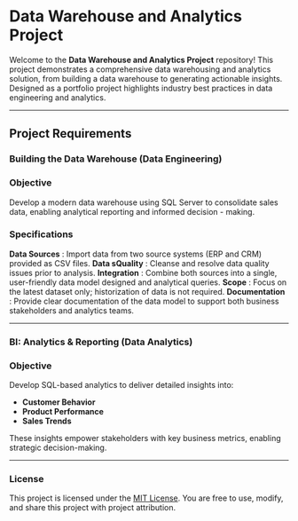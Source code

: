 # Data Warehouse and Analytics Project

Welcome to the **Data Warehouse and Analytics Project** repository! 
This project demonstrates a comprehensive data warehousing and analytics solution, from building a data warehouse to generating actionable insights. Designed as a portfolio project highlights industry best practices in data engineering and analytics.

---

## Project Requirements

### Building the Data Warehouse (Data Engineering)

### Objective
Develop a modern data warehouse using SQL Server to consolidate sales data, enabling analytical reporting and informed decision - making.

### Specifications
**Data Sources** : Import data from two source systems (ERP and CRM) provided as CSV files.
**Data sQuality** : Cleanse and resolve data quality issues prior to analysis.
**Integration** : Combine both sources into a single, user-friendly data model designed and analytical queries.
**Scope** : Focus on the latest dataset only; historization of data is not required.
**Documentation** : Provide clear documentation of the data model to support both business stakeholders and analytics teams.

---

### BI: Analytics & Reporting (Data Analytics)

### Objective 
Develop SQL-based analytics to deliver detailed insights into:
- **Customer Behavior**
- **Product Performance**
- **Sales Trends**

These insights empower stakeholders with key business metrics, enabling strategic decision-making.

---

### License

This project is licensed under the [MIT License](LICENSE). You are free to use, modify, and share this project with project attribution.

